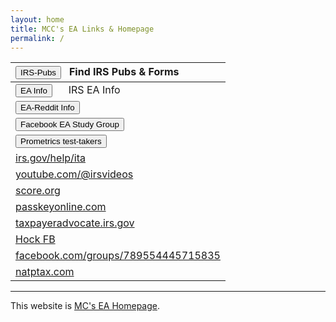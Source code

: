 ```yaml
---
layout: home
title: MCC's EA Links & Homepage
permalink: /
---
```


<script>
function button1() { window.open("https://www.irs.gov/tax-professionals/enrolled-agents"); }
function button2() { window.open("https://www.irs.gov/forms-instructions"); }
function button3() { window.open("https://www.reddit.com/r/enrolledagent/"); }
function button4() { window.open("https://www.facebook.com/groups/eastudygroup"); }
function button5() { window.open("https://www.prometric.com/test-takers/search/irs"); }
</script>


| <button onclick="button2()">IRS-Pubs</button> &nbsp; Find IRS Pubs & Forms|
|:-|
| <button onclick="button1()">EA Info</button> &nbsp;&nbsp;&nbsp;&nbsp;&nbsp;IRS EA Info |
| <button onclick="button3()">EA-Reddit Info</button> |
| <button onclick="button4()">Facebook EA Study Group</button> |
| <button onclick="button5()">Prometrics test-takers</button> |
| [irs.gov/help/ita](https://www.irs.gov/help/ita) |
| [youtube.com/@irsvideos](https://www.youtube.com/@irsvideos) |
| [score.org](https://www.score.org) |
| [passkeyonline.com](https://passkeyonline.com) |
| [taxpayeradvocate.irs.gov](https://www.taxpayeradvocate.irs.gov/) |
| [Hock FB](https://www.facebook.com/groups/789554445715835/user/100064721014975/) |
| [facebook.com/groups/789554445715835](https://www.facebook.com/groups/789554445715835) |
| [natptax.com](https://blog.natptax.com/article?articleId=6IvWK0askHrRjWvN7BP7oC) |

---

This website is [MC's EA Homepage](https://mcc-us.github.io/ea/).